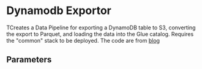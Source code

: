# Dynamodb Exportor
TCreates a Data Pipeline for exporting a DynamoDB table to S3, converting the export to Parquet, and loading the data into the Glue catalog. Requires the "common" stack to be deployed. The code are from [blog](https://aws.amazon.com/blogs/big-data/how-goodreads-offloads-amazon-dynamodb-tables-to-amazon-s3-and-queries-them-using-amazon-athena/?utm_source=wanqu.co&utm_campaign=Wanqu+Daily&utm_medium=website) 
## Parameters
